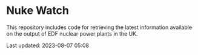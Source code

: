 # Nuke Watch

This repository includes code for retrieving the latest information available on the output of EDF nuclear power plants in the UK.

Last updated: 2023-08-07 05:08